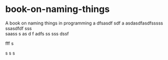 # book-on-naming-things
A book on naming things in programming
a
dfsasdf  sdf
a asdasdfasdfsssss ssasdfdf
sss    
  saass
s as d f
adfs    ss
sss
   dssf
 
fff
s
 
s
s
s
